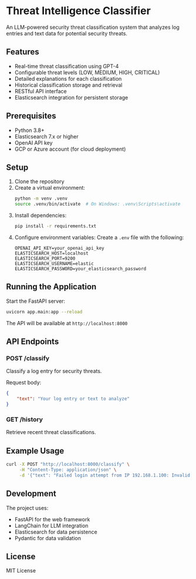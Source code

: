 # Threat Intelligence Classifier

An LLM-powered security threat classification system that analyzes log entries and text data for potential security threats.

## Features

- Real-time threat classification using GPT-4
- Configurable threat levels (LOW, MEDIUM, HIGH, CRITICAL)
- Detailed explanations for each classification
- Historical classification storage and retrieval
- RESTful API interface
- Elasticsearch integration for persistent storage

## Prerequisites

- Python 3.8+
- Elasticsearch 7.x or higher
- OpenAI API key
- GCP or Azure account (for cloud deployment)

## Setup

1. Clone the repository
2. Create a virtual environment:
   ```bash
   python -m venv .venv
   source .venv/bin/activate  # On Windows: .venv\Scripts\activate
   ```
3. Install dependencies:
   ```bash
   pip install -r requirements.txt
   ```
4. Configure environment variables:
   Create a `.env` file with the following:
   ```
   OPENAI_API_KEY=your_openai_api_key
   ELASTICSEARCH_HOST=localhost
   ELASTICSEARCH_PORT=9200
   ELASTICSEARCH_USERNAME=elastic
   ELASTICSEARCH_PASSWORD=your_elasticsearch_password
   ```

## Running the Application

Start the FastAPI server:
```bash
uvicorn app.main:app --reload
```

The API will be available at `http://localhost:8000`

## API Endpoints

### POST /classify
Classify a log entry for security threats.

Request body:
```json
{
    "text": "Your log entry or text to analyze"
}
```

### GET /history
Retrieve recent threat classifications.

## Example Usage

```bash
curl -X POST "http://localhost:8000/classify" \
     -H "Content-Type: application/json" \
     -d '{"text": "Failed login attempt from IP 192.168.1.100: Invalid credentials (5th attempt)"}'
```

## Development

The project uses:
- FastAPI for the web framework
- LangChain for LLM integration
- Elasticsearch for data persistence
- Pydantic for data validation

## License

MIT License